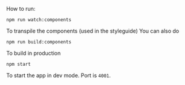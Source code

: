 How to run:
```
npm run watch:components
```
To transpile the components (used in the styleguide)
You can also do
```
npm run build:components
```
To build in production

```
npm start
```
To start the app in dev mode. Port is `4001`.
